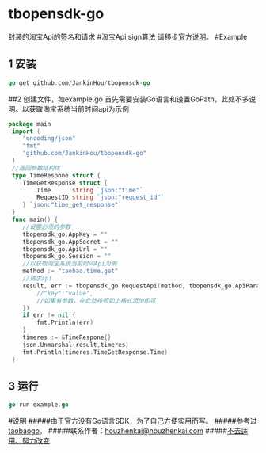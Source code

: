 # tbopensdk-go
封装的淘宝Api的签名和请求
#淘宝Api sign算法
请移步[官方说明](https://open.taobao.com/doc.htm?docId=101617&docType=1")。
#Example
## 1 安装
```go
go get github.com/JankinHou/tbopensdk-go

```
##2 创建文件，如example.go
首先需要安装Go语言和设置GoPath，此处不多说明。以获取淘宝系统当前时间api为示例
```go
package main
 import (
 	"encoding/json"
 	"fmt"
 	"github.com/JankinHou/tbopensdk-go"
 )
 //返回参数结构体
 type TimeRespone struct {
 	TimeGetResponse struct {
 		Time      string `json:"time"`
 		RequestID string `json:"request_id"`
 	} `json:"time_get_response"`
 }
 func main() {
    //设置必须的参数
    tbopensdk_go.AppKey = ""
    tbopensdk_go.AppSecret = ""
    tbopensdk_go.ApiUrl = ""
    tbopensdk_go.Session = ""	
 	//以获取淘宝系统当前时间Api为例
 	method := "taobao.time.get"
 	//请求api
 	result, err := tbopensdk_go.RequestApi(method, tbopensdk_go.ApiParams{
        //"key":"value",
        //如果有参数，在此处按照如上格式添加即可
    })
 	if err != nil {
 		fmt.Println(err)
 	}
 	timeres := &TimeRespone{}
 	json.Unmarshal(result,timeres)
 	fmt.Println(timeres.TimeGetResponse.Time)
 }
```
## 3 运行
```go
go run example.go
```
#说明
#####由于官方没有Go语言SDK，为了自己方便实用而写。
#####参考过[taobaogo](https://github.com/nilorg/go-opentaobao)。
#####联系作者：houzhenkai@houzhenkai.com
#####[不去适用、努力改变](http://www.houzhenkai.com)
